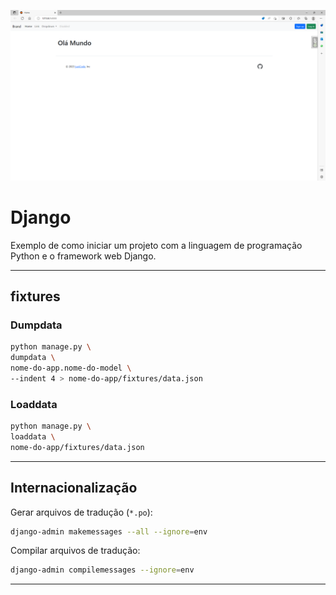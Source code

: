 ![Python e Django](./docs/images/readme/django-cover.png "Python e Django")

# Django

Exemplo de como iniciar um projeto com a linguagem de programação Python e o framework web Django.

---

## fixtures

### Dumpdata

```bash
python manage.py \
dumpdata \
nome-do-app.nome-do-model \
--indent 4 > nome-do-app/fixtures/data.json
```

### Loaddata

```bash
python manage.py \
loaddata \
nome-do-app/fixtures/data.json
```

---

## Internacionalização

Gerar arquivos de tradução (`*.po`):

```bash
django-admin makemessages --all --ignore=env
```

Compilar arquivos de tradução:

```bash
django-admin compilemessages --ignore=env
```

---
